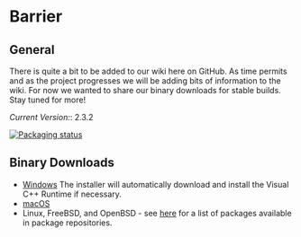 # Barrier

## General

There is quite a bit to be added to our wiki here on GitHub. As time permits and
as the project progresses we will be adding bits of information to the wiki. For
now we wanted to share our binary downloads for stable builds. Stay tuned for
more!

*Current Version:*: 2.3.2

[![Packaging status](https://repology.org/badge/vertical-allrepos/barrier.svg)](https://repology.org/project/barrier/versions)

## Binary Downloads

- [Windows](https://github.com/debauchee/barrier/releases/download/v2.3.2/BarrierSetup-2.3.2.exe)
  The installer will automatically download and install the Visual C++ Runtime
  if necessary.
- [macOS](https://github.com/debauchee/barrier/releases/download/v2.3.2/Barrier-2.3.2-Release.dmg)
- Linux, FreeBSD, and OpenBSD - see
  [here](https://repology.org/project/barrier/versions) for a list of packages
  available in package repositories.
